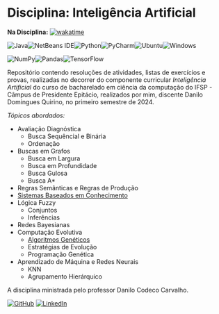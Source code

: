 # Disciplina: Inteligência Artificial

**Na Disciplina:** [![wakatime](https://wakatime.com/badge/user/7acf6789-aea1-423f-9bd3-04bae9188074/project/018debf7-8143-446a-bc49-1c5391345cc8.svg?style=for-the-badge)](https://wakatime.com/@Dankotchev)

![Java](https://img.shields.io/badge/java-%23ED8B00.svg?style=for-the-badge&logo=openjdk&logoColor=white)![NetBeans IDE](https://img.shields.io/badge/NetBeansIDE-1B6AC6.svg?style=for-the-badge&logo=apache-netbeans-ide&logoColor=white)![Python](https://img.shields.io/badge/python-3670A0?style=for-the-badge&logo=python&logoColor=ffdd54)![PyCharm](https://img.shields.io/badge/pycharm-143?style=for-the-badge&logo=pycharm&logoColor=black&color=black&labelColor=white)![Ubuntu](https://img.shields.io/badge/Ubuntu-E95420?style=for-the-badge&logo=ubuntu&logoColor=white)![Windows](https://img.shields.io/badge/Windows-0078D6?style=for-the-badge&logo=windows&logoColor=white)

![NumPy](https://img.shields.io/badge/numpy-%23013243.svg?style=for-the-badge&logo=numpy&logoColor=white)![Pandas](https://img.shields.io/badge/pandas-%23150458.svg?style=for-the-badge&logo=pandas&logoColor=white)![TensorFlow](https://img.shields.io/badge/TensorFlow-%23FF6F00.svg?style=for-the-badge&logo=TensorFlow&logoColor=white)


Repositório contendo resoluções de atividades, listas de exercícios e provas, realizadas no decorrer do componente curricular *Inteligência Artificial* do curso de bacharelado em ciência da computação do IFSP - Câmpus de Presidente Epitácio, realizados por mim, discente Danilo Domingues Quirino, no primeiro semestre de 2024.

*Tópicos abordados:*
* Avaliação Diagnóstica
    * Busca Sequêncial e Binária
    * Ordenação
* Buscas em Grafos
    * Busca em Largura
    * Busca em Profundidade
    * Busca Gulosa
    * Busca A*
* Regras Semânticas e Regras de Produção
* [Sistemas Baseados em Conhecimento](./IARC7%2003%20Sistemas%20Baseados%20em%20Conhecimento/Sistemas%20Especialistas/)
* Lógica Fuzzy
    * Conjuntos
    * Inferências
* Redes Bayesianas
* Computação Evolutiva
    * [Algoritmos Genéticos](./IARC7%2006%20Computação%20Genética/Algoritmos%20Genéticos%20-%20Caixeiro%20Viajante/)
    * Estratégias de Evolução
    * Programação Genética
* Aprendizado de Máquina e Redes Neurais
    * KNN
    * Agrupamento Hierárquico



A disciplina ministrada pelo professor Danilo Codeco Carvalho.

[![GitHub](https://img.shields.io/badge/github-%23121011.svg?style=for-the-badge&logo=github&logoColor=white)](https://github.com/Dankotchev)
[![LinkedIn](https://img.shields.io/badge/linkedin-%230077B5.svg?style=for-the-badge&logo=linkedin&logoColor=white)](https://www.linkedin.com/in/danilo-domingues-quirino/)
